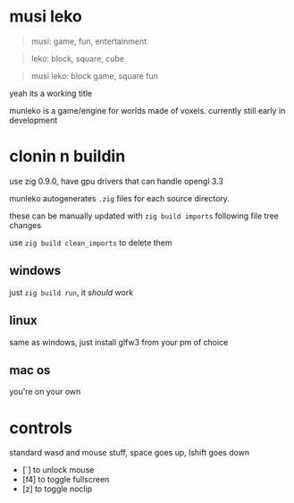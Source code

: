 # musi leko
> musi: game, fun, entertainment

> leko: block, square, cube

> musi leko: block game, square fun

yeah its a working title

munleko is a game/engine for worlds made of voxels. currently still early in development

# clonin n buildin
use zig 0.9.0, have gpu drivers that can handle opengl 3.3

munleko autogenerates `.zig` files for each source directory.

these can be manually updated with `zig build imports` following file tree changes

use `zig build clean_imports` to delete them

## windows
just `zig build run`, it *should* work

## linux
same as windows, just install glfw3 from your pm of choice

## mac os
you're on your own

# controls
standard wasd and mouse stuff, space goes up, lshift goes down
- \[`\] to unlock mouse
- \[f4\] to toggle fullscreen
- \[z\] to toggle noclip